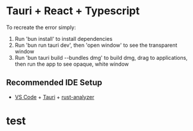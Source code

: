 # Tauri + React + Typescript

To recreate the error simply:
1. Run 'bun install' to install dependencies
2. Run 'bun run tauri dev', then 'open window' to see the transparent window
3. Run 'bun tauri build --bundles dmg' to build dmg, drag to applications, then run the app to see opaque, white window
## Recommended IDE Setup

- [VS Code](https://code.visualstudio.com/) + [Tauri](https://marketplace.visualstudio.com/items?itemName=tauri-apps.tauri-vscode) + [rust-analyzer](https://marketplace.visualstudio.com/items?itemName=rust-lang.rust-analyzer)
# test
